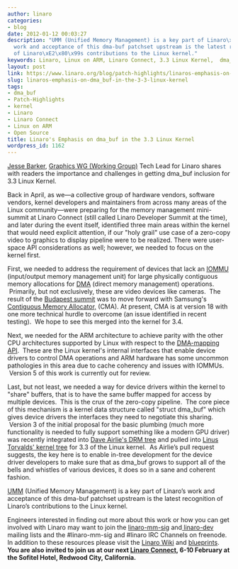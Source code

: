 ```yaml
---
author: linaro
categories:
- blog
date: 2012-01-12 00:03:27
description: "UMM (Unified Memory Management) is a key part of Linaro\xE2\x80\x99s
  work and acceptance of this dma-buf patchset upstream is the latest recognition
  of Linaro\xE2\x80\x99s contributions to the Linux kernel."
keywords: Linaro, Linux on ARM, Linaro Connect, 3.3 Linux Kernel,  dma_buf, Open Source
layout: post
link: https://www.linaro.org/blog/patch-highlights/linaros-emphasis-on-dma_buf-in-the-3-3-linux-kernel/
slug: linaros-emphasis-on-dma_buf-in-the-3-3-linux-kernel
tags:
- dma_buf
- Patch-Highlights
- kernel
- Linaro
- Linaro Connect
- Linux on ARM
- Open Source
title: Linaro's Emphasis on dma_buf in the 3.3 Linux Kernel
wordpress_id: 1162
---
```


[Jesse Barker](https://launchpad.net/~jesse-barker), [Graphics WG (Working Group)](https://wiki.linaro.org/WorkingGroups/Middleware/Graphics) Tech Lead for Linaro shares with readers the importance and challenges in getting dma_buf inclusion for 3.3 Linux Kernel.

Back in April, as we—a collective group of hardware vendors, software vendors, kernel developers and maintainers from across many areas of the Linux community—were preparing for the memory management mini-summit at Linaro Connect (still called Linaro Developer Summit at the time), and later during the event itself, identified three main areas within the kernel that would need explicit attention, if our "holy grail" use case of a zero-copy video to graphics to display pipeline were to be realized. There were user-space API considerations as well; however, we needed to focus on the kernel first.

First, we needed to address the requirement of devices that lack an [IOMMU](http://en.wikipedia.org/wiki/IOMMU) (input/output memory management unit) for large physically contiguous memory allocations for [DMA](http://en.wikipedia.org/wiki/Direct_memory_access) (direct memory management) operations.  Primarily, but not exclusively, these are video devices like cameras.  The result of the [Budapest summit](https://wiki.linaro.org/Events/2011-05-LDS) was to move forward with Samsung's [Contiguous Memory Allocator,](http://lwn.net/Articles/447405/) (CMA). At present, CMA is at version 18 with one more technical hurdle to overcome (an issue identified in recent testing).  We hope to see this merged into the kernel for 3.4.

Next, we needed for the ARM architecture to achieve parity with the other CPU architectures supported by Linux with respect to the [DMA-mapping API]().  These are the Linux kernel's internal interfaces that enable device drivers to control DMA operations and ARM hardware has some uncommon pathologies in this area due to cache coherency and issues with IOMMUs.  Version 5 of this work is currently out for review.

Last, but not least, we needed a way for device drivers within the kernel to "share" buffers, that is to have the same buffer mapped for access by multiple devices.  This is the crux of the zero-copy pipeline.  The core piece of this mechanism is a kernel data structure called "struct dma_buf" which gives device drivers the interfaces they need to negotiate this sharing.  Version 3 of the initial proposal for the basic plumbing (much more functionality is needed to fully support something like a modern GPU driver) was recently integrated into [Dave Airlie's DRM tree](http://lists.freedesktop.org/archives/dri-devel/2012-January/017984.html) and pulled into [Linus Torvalds' kernel tree](http://lists.freedesktop.org/archives/dri-devel/2012-January/018029.html) for 3.3 of the Linux kernel.  As Airlie’s pull request suggests, the key here is to enable in-tree development for the device driver developers to make sure that as dma_buf grows to support all of the bells and whistles of various devices, it does so in a sane and coherent fashion.

[UMM](https://blueprints.launchpad.net/linaro-mm-sig) (Unified Memory Management) is a key part of Linaro’s work and acceptance of this dma-buf patchset upstream is the latest recognition of Linaro’s contributions to the Linux kernel.

Engineers interested in finding out more about this work or how you can get involved with Linaro may want to join the [linaro-mm-sig](http://lists.linaro.org/mailman/listinfo/linaro-mm-sig) and[ linaro-dev](http://lists.linaro.org/mailman/listinfo/linaro-dev) mailing lists and the #linaro-mm-sig and #linaro IRC Channels on freenode. In addition to these resources please visit the [Linaro Wiki](https://wiki.linaro.org/OfficeofCTO/MemoryManagement) and [blueprints](https://blueprints.launchpad.net/linaro-mm-sig). **You are also invited to join us at our next [Linaro Connect](http://connect.linaro.org/events/event/lcq1-12/), 6-10 February at the Sofitel Hotel, Redwood City, California.**